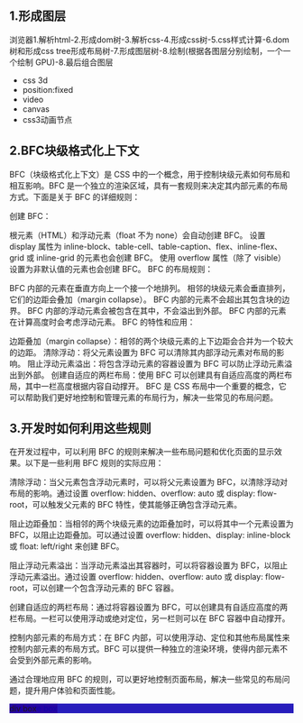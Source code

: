 ## 1.形成图层
浏览器1.解析html-2.形成dom树-3.解析css-4.形成css树-5.css样式计算-6.dom树和形成css tree形成布局树-7.形成图层树-8.绘制(根据各图层分别绘制，一个一个绘制 GPU)-8.最后组合图层
- css 3d
- position:fixed
- video
- canvas
- css3动画节点

## 2.BFC块级格式化上下文
BFC（块级格式化上下文）是 CSS 中的一个概念，用于控制块级元素如何布局和相互影响。BFC 是一个独立的渲染区域，具有一套规则来决定其内部元素的布局方式。下面是关于 BFC 的详细规则：

创建 BFC：

根元素（HTML）和浮动元素（float 不为 none）会自动创建 BFC。
设置 display 属性为 inline-block、table-cell、table-caption、flex、inline-flex、grid 或 inline-grid 的元素也会创建 BFC。
使用 overflow 属性（除了 visible）设置为非默认值的元素也会创建 BFC。
BFC 的布局规则：

BFC 内部的元素在垂直方向上一个接一个地排列。
相邻的块级元素会垂直排列，它们的边距会叠加（margin collapse）。
BFC 内部的元素不会超出其包含块的边界。
BFC 内部的浮动元素会被包含在其中，不会溢出到外部。
BFC 内部的元素在计算高度时会考虑浮动元素。
BFC 的特性和应用：

边距叠加（margin collapse）：相邻的两个块级元素的上下边距会合并为一个较大的边距。
清除浮动：将父元素设置为 BFC 可以清除其内部浮动元素对布局的影响。
阻止浮动元素溢出：将包含浮动元素的容器设置为 BFC 可以防止浮动元素溢出到外部。
创建自适应的两栏布局：使用 BFC 可以创建具有自适应高度的两栏布局，其中一栏高度根据内容自动撑开。
BFC 是 CSS 布局中一个重要的概念，它可以帮助我们更好地控制和管理元素的布局行为，解决一些常见的布局问题。

## 3.开发时如何利用这些规则
在开发过程中，可以利用 BFC 的规则来解决一些布局问题和优化页面的显示效果。以下是一些利用 BFC 规则的实际应用：

清除浮动：当父元素包含浮动元素时，可以将父元素设置为 BFC，以清除浮动对布局的影响。通过设置 overflow: hidden、overflow: auto 或 display: flow-root，可以触发父元素的 BFC 特性，使其能够正确包含浮动元素。

阻止边距叠加：当相邻的两个块级元素的边距叠加时，可以将其中一个元素设置为 BFC，以阻止边距叠加。可以通过设置 overflow: hidden、display: inline-block 或 float: left/right 来创建 BFC。

阻止浮动元素溢出：当浮动元素溢出其容器时，可以将容器设置为 BFC，以阻止浮动元素溢出。通过设置 overflow: hidden、overflow: auto 或 display: flow-root，可以创建一个包含浮动元素的 BFC 容器。

创建自适应的两栏布局：通过将容器设置为 BFC，可以创建具有自适应高度的两栏布局。一栏可以使用浮动或绝对定位，另一栏则可以在 BFC 容器中自动撑开。

控制内部元素的布局方式：在 BFC 内部，可以使用浮动、定位和其他布局属性来控制内部元素的布局方式。BFC 可以提供一种独立的渲染环境，使得内部元素不会受到外部元素的影响。

通过合理地应用 BFC 的规则，可以更好地控制页面布局，解决一些常见的布局问题，提升用户体验和页面性能。

<style>
 .abs-box{
    background-color: red;
    position: absolute;
    z-index: 0
  }
  .div-box {
    background-color: rgb(16, 4, 181);
    opacity: 0.9
  }
</style>

<body>
  <div class="box abs-box">absolute box</div>
  <div class="box div-box">div box</div>
</body>
